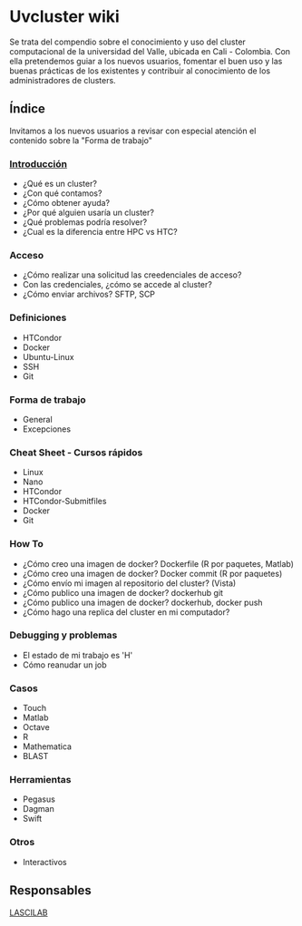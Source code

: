 Uvcluster wiki
=========

Se trata del compendio sobre el conocimiento y uso del cluster computacional de la universidad del Valle, ubicada en Cali - Colombia. Con ella pretendemos 
guiar a los nuevos usuarios, fomentar el buen uso y las buenas prácticas de los existentes y contribuir al conocimiento de los administradores de clusters.

## Índice
Invitamos a los nuevos usuarios a revisar con especial atención el contenido sobre la "Forma de trabajo"

### [Introducción](Introduccion/README.md)
 - ¿Qué es un cluster?
 - ¿Con qué contamos?
 - ¿Cómo obtener ayuda?
 - ¿Por qué alguien usaría un cluster?
 - ¿Qué problemas podría resolver?
 - ¿Cual es la diferencia entre HPC vs HTC?
### Acceso
 - ¿Cómo realizar una solicitud las creedenciales de acceso?
 - Con las credenciales, ¿cómo se accede al cluster?
 - ¿Cómo enviar archivos? SFTP, SCP
### Definiciones
 - HTCondor
 - Docker
 - Ubuntu-Linux
 - SSH
 - Git
### Forma de trabajo
 - General
 - Excepciones
### Cheat Sheet - Cursos rápidos
 - Linux
 - Nano
 - HTCondor
 - HTCondor-Submitfiles
 - Docker
 - Git
### How To
 - ¿Cómo creo una imagen de docker? Dockerfile (R por paquetes, Matlab)
 - ¿Cómo creo una imagen de docker? Docker commit (R por paquetes)
 - ¿Cómo envío mi imagen al repositorio del cluster? (Vista)
 - ¿Cómo publico una imagen de docker? dockerhub git
 - ¿Cómo publico una imagen de docker? dockerhub, docker push
 - ¿Cómo hago una replica del cluster en mi computador?
### Debugging y problemas
 - El estado de mi trabajo es 'H'
 - Cómo reanudar un job
### Casos
 - Touch
 - Matlab
 - Octave
 - R
 - Mathematica
 - BLAST
### Herramientas
 - Pegasus
 - Dagman
 - Swift
### Otros
 - Interactivos
 
## Responsables
[LASCILAB](http://lascilab.univalle.edu.co/)
